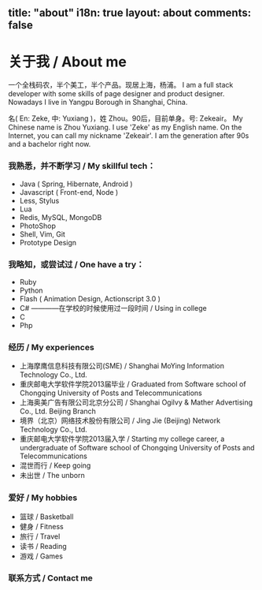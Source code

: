 title: "about"
i18n: true
layout: about
comments: false
---
<div class="about-avatar"></div>

<h1 class="about-title">关于我 / About me</h1>

一个全栈码农，半个美工，半个产品。现居上海，杨浦。
I am a full stack developer with some skills of page designer and product designer. Nowadays I live in Yangpu Borough in Shanghai, China.

名( En: Zeke, 中: Yuxiang )，姓 Zhou。90后，目前单身。号: Zekeair。
My Chinese name is Zhou Yuxiang. I use 'Zeke' as my English name. On the Internet, you can call my nickname 'Zekeair'. I am the generation after 90s and a bachelor right now.

### 我熟悉，并不断学习 / My skillful tech：

- Java ( Spring, Hibernate, Android )
- Javascript ( Front-end, Node )
- Less, Stylus
- Lua
- Redis, MySQL, MongoDB
- PhotoShop
- Shell, Vim, Git
- Prototype Design

### 我略知，或尝试过 / One have a try：

- Ruby
- Python
- Flash ( Animation Design, Actionscript 3.0 )
- C# ————在学校的时候使用过一段时间 / Using in college
- C
- Php

### 经历 / My experiences

- 上海摩鹰信息科技有限公司(SME) / Shanghai MoYing Information Technology Co., Ltd.
- 重庆邮电大学软件学院2013届毕业 / Graduated from Software school of Chongqing University of Posts and Telecommunications
- 上海奥美广告有限公司北京分公司 / Shanghai Ogilvy & Mather Advertising Co., Ltd. Beijing Branch
- 境界（北京）网络技术股份有限公司 / Jing Jie (Beijing) Network Technology Co., Ltd.
- 重庆邮电大学软件学院2013届入学 / Starting my college career, a undergraduate of Software school of Chongqing University of Posts and Telecommunications
- 混世而行 / Keep going
- 未出世 / The unborn

### 爱好 / My hobbies

- 篮球 / Basketball
- 健身 / Fitness
- 旅行 / Travel
- 读书 / Reading
- 游戏 / Games

### 联系方式 / Contact me 



